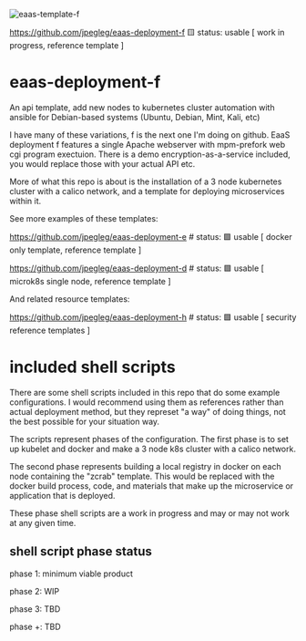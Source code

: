 ![eaas-template-f](https://carefuldata.com/images/cdlogo.png)

https://github.com/jpegleg/eaas-deployment-f 🟨 status: usable [ work in progress, reference template ]

# eaas-deployment-f
An api template, add new nodes to kubernetes cluster automation with ansible for Debian-based systems (Ubuntu, Debian, Mint, Kali, etc)

I have many of these variations, f is the next one I'm doing on github.
EaaS deployment f features a single Apache webserver
with mpm-prefork web cgi program exectuion. There is a demo
encryption-as-a-service included, you would replace those with your actual API etc.


More of what this repo is about is the installation of a 3 node kubernetes cluster
with a calico network, and a template for deploying microservices
within it.

See more examples of these templates:

https://github.com/jpegleg/eaas-deployment-e  # status: 🟩 usable [ docker only template, reference template ]

https://github.com/jpegleg/eaas-deployment-d   # status: 🟩 usable [ microk8s single node, reference template ]

And related resource templates:

https://github.com/jpegleg/eaas-deployment-h # status: 🟩 usable [ security reference templates ]

# included shell scripts

There are some shell scripts included in this repo that do some example configurations.
I would recommend using them as references rather than actual deployment method,
but they represet "a way" of doing things, not the best possible for your situation way.

The scripts represent phases of the configuration. The first phase is to set up kubelet
and docker and make a 3 node k8s cluster with a calico network.

The second phase represents building a local registry in docker on each node containing
the "zcrab" template. This would be replaced with the docker build process, code, and
materials that make up the microservice or application that is deployed.

These phase shell scripts are a work in progress and may or may not work at any given time.

## shell script phase status

phase 1: minimum viable product

phase 2: WIP

phase 3: TBD

phase +: TBD
